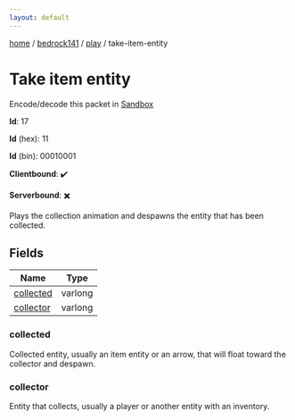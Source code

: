 ```yaml
---
layout: default
---
```


[home](/)  /  [bedrock141](/protocol/bedrock141)  /  [play](/protocol/bedrock141/play)  /  take-item-entity

# Take item entity

Encode/decode this packet in [Sandbox](../../../sandbox/bedrock141#Play.TakeItemEntity)

**Id**: 17

**Id** (hex): 11

**Id** (bin): 00010001

**Clientbound**: ✔️

**Serverbound**: ✖️

Plays the collection animation and despawns the entity that has been collected.

## Fields

Name | Type
---|---
[collected](#collected) | varlong
[collector](#collector) | varlong

### collected

Collected entity, usually an item entity or an arrow, that will float toward the collector and despawn.

### collector

Entity that collects, usually a player or another entity with an inventory.
